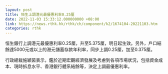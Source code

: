 ```yaml
---
layout: post
title: 恒生上調港元最優惠利率0.25厘
date: 2022-11-03 15:33:12.000000000 +08:00
link: https://news.rthk.hk/rthk/ch/component/k2/1674104-20221103.htm
categories: rthk
---
```


恒生銀行上調港元最優惠利率0.25厘，升至5.375厘，明日起生效。另外，戶口結餘達5000元或以上的港元儲蓄存款年利率，同步上調0.25厘，加至0.375厘。

行政總裁施穎茵表示，鑑於近期宏觀經濟發展及考慮到各項市場狀況，包括資金成本、現時拆息水平、香港銀行體系結餘等，決定上調最優惠利率。
